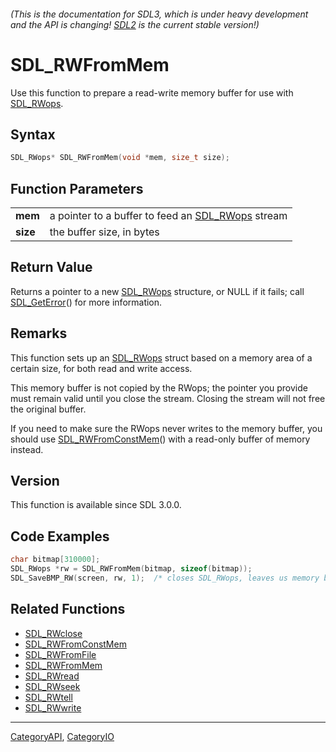 ###### (This is the documentation for SDL3, which is under heavy development and the API is changing! [SDL2](https://wiki.libsdl.org/SDL2/) is the current stable version!)
# SDL_RWFromMem

Use this function to prepare a read-write memory buffer for use with [SDL_RWops](SDL_RWops.md).

## Syntax

```c
SDL_RWops* SDL_RWFromMem(void *mem, size_t size);

```

## Function Parameters

|              |                                                                |
| ------------ | -------------------------------------------------------------- |
| **mem**      | a pointer to a buffer to feed an [SDL_RWops](SDL_RWops.md) stream |
| **size**     | the buffer size, in bytes                                      |

## Return Value

Returns a pointer to a new [SDL_RWops](SDL_RWops.md) structure, or NULL if it
fails; call [SDL_GetError](SDL_GetError.md)() for more information.

## Remarks

This function sets up an [SDL_RWops](SDL_RWops.md) struct based on a memory
area of a certain size, for both read and write access.

This memory buffer is not copied by the RWops; the pointer you provide must
remain valid until you close the stream. Closing the stream will not free
the original buffer.

If you need to make sure the RWops never writes to the memory buffer, you
should use [SDL_RWFromConstMem](SDL_RWFromConstMem.md)() with a read-only
buffer of memory instead.

## Version

This function is available since SDL 3.0.0.

## Code Examples

```c++
char bitmap[310000];
SDL_RWops *rw = SDL_RWFromMem(bitmap, sizeof(bitmap));
SDL_SaveBMP_RW(screen, rw, 1);  /* closes SDL_RWops, leaves us memory buffer of data */
```

## Related Functions

* [SDL_RWclose](SDL_RWclose.md)
* [SDL_RWFromConstMem](SDL_RWFromConstMem.md)
* [SDL_RWFromFile](SDL_RWFromFile.md)
* [SDL_RWFromMem](SDL_RWFromMem.md)
* [SDL_RWread](SDL_RWread.md)
* [SDL_RWseek](SDL_RWseek.md)
* [SDL_RWtell](SDL_RWtell.md)
* [SDL_RWwrite](SDL_RWwrite.md)

----
[CategoryAPI](CategoryAPI.md), [CategoryIO](CategoryIO.md)
